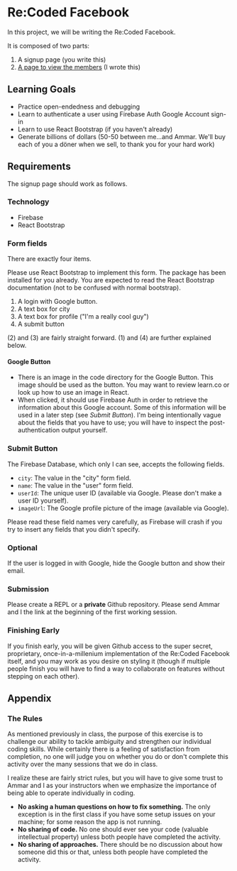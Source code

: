 # Re:Coded Facebook
In this project, we will be writing the Re:Coded Facebook.

It is composed of two parts:
1. A signup page (you write this)
2. [A page to view the members](https://recodedfacebook.web.app/facebook) (I wrote this)

## Learning Goals
* Practice open-endedness and debugging
* Learn to authenticate a user using Firebase Auth Google Account sign-in
* Learn to use React Bootstrap (if you haven't already)
* Generate billions of dollars (50-50 between me...and Ammar. We'll buy each of you a döner when we sell, to thank you for your hard work)

## Requirements
The signup page should work as follows.

### Technology
* Firebase
* React Bootstrap

### Form fields
There are exactly four items.

Please use React Bootstrap to implement this form. The package has been installed for you already. You are expected to read the React Bootstrap documentation (not to be confused with normal bootstrap).

1. A login with Google button. 
2. A text box for city
3. A text box for profile ("I'm a really cool guy")
4. A submit button

(2) and (3) are fairly straight forward. (1) and (4) are further explained below.

#### Google Button
* There is an image in the code directory for the Google Button. This image should be used as the button. You may want to review learn.co or look up how to use an image in React.
* When clicked, it should use Firebase Auth in order to retrieve the information about this Google account. Some of this information will be used in a later step (see *Submit Button*). I'm being intentionally vague about the fields that you have to use; you will have to inspect the post-authentication output yourself.

### Submit Button
The Firebase Database, which only I can see, accepts the following fields.

* `city`: The value in the "city" form field.
* `name`: The value in the "user" form field.
* `userId`: The unique user ID (available via Google. Please don't make a user ID yourself).
* `imageUrl`: The Google profile picture of the image (available via Google).

Please read these field names very carefully, as Firebase will crash if you try to insert any fields that you didn't specify.

### Optional
If the user is logged in with Google, hide the Google button and show their email.

### Submission
Please create a REPL or a **private** Github repository. Please send Ammar and I the link at the beginning of the first working session.

### Finishing Early
If you finish early, you will be given Github access to the super secret, proprietary, once-in-a-millenium implementation of the Re:Coded Facebook itself, and you may work as you desire on styling it (though if multiple people finish you will have to find a way to collaborate on features without stepping on each other).

## Appendix

### The Rules
As mentioned previously in class, the purpose of this exercise is to challenge our ability to tackle ambiguity and strengthen our individual coding skills. While certainly there is a feeling of satisfaction from completion, no one will judge you on whether you do or don't complete this activity over the many sessions that we do in class.

I realize these are fairly strict rules, but you will have to give some trust to Ammar and I as your instructors when we emphasize the importance of being able to operate individually in coding.

* **No asking a human questions on how to fix something.** The only exception is in the first class if you have some setup issues on your machine; for some reason the app is not running.
* **No sharing of code.** No one should ever see your code (valuable intellectual property) unless both people have completed the activity.
* **No sharing of approaches.** There should be no discussion about how someone did this or that, unless both people have completed the activity.
